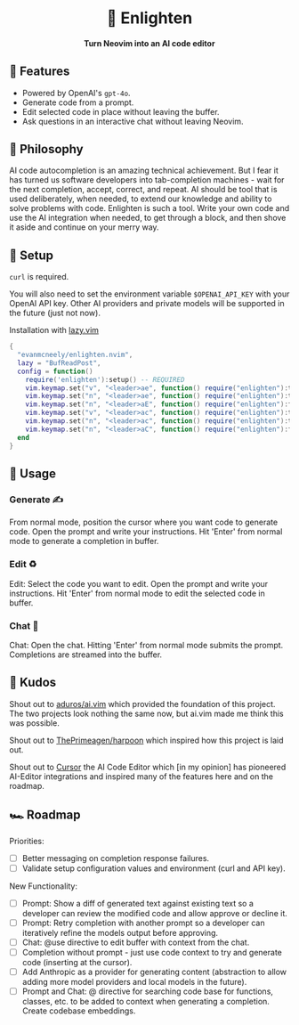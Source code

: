 <div align="center">

# 🤖 Enlighten

#### Turn Neovim into an AI code editor

</div>

## 🥖 Features

- Powered by OpenAI's `gpt-4o`.
- Generate code from a prompt.
- Edit selected code in place without leaving the buffer.
- Ask questions in an interactive chat without leaving Neovim.

## 📖 Philosophy

AI code autocompletion is an amazing technical achievement. But I fear it has turned us software developers into tab-completion machines - wait for the next completion, accept, correct, and repeat. AI should be tool that is used deliberately, when needed, to extend our knowledge and ability to solve problems with code. Enlighten is such a tool. Write your own code and use the AI integration when needed, to get through a block, and then shove it aside and continue on your merry way.

## 💾 Setup

`curl` is required.

You will also need to set the environment variable `$OPENAI_API_KEY` with your OpenAI API key. Other AI providers and private models will be supported in the future (just not now).

Installation with [lazy.vim](https://github.com/folke/lazy.nvim)

```lua
{
  "evanmcneely/enlighten.nvim",
  lazy = "BufReadPost",
  config = function()
    require('enlighten'):setup() -- REQUIRED
    vim.keymap.set("v", "<leader>ae", function() require("enlighten"):toggle_prompt() end)
    vim.keymap.set("n", "<leader>ae", function() require("enlighten"):toggle_prompt() end)
    vim.keymap.set("n", "<leader>aE", function() require("enlighten"):focus_prompt() end)
    vim.keymap.set("v", "<leader>ac", function() require("enlighten"):toggle_chat() end)
    vim.keymap.set("n", "<leader>ac", function() require("enlighten"):toggle_chat() end)
    vim.keymap.set("n", "<leader>aC", function() require("enlighten"):focus_chat() end)
  end
}
```

## 📖 Usage

### Generate ✍️

From normal mode, position the cursor where you want code to generate code. Open the prompt and write your instructions. Hit 'Enter' from normal mode to generate a completion in buffer.

### Edit ♻️

Edit: Select the code you want to edit. Open the prompt and write your instructions. Hit 'Enter' from normal mode to edit the selected code in buffer.

### Chat 💬

Chat: Open the chat. Hitting 'Enter' from normal mode submits the prompt. Completions are streamed into the buffer.

## 🌠 Kudos

Shout out to [aduros/ai.vim](https://github.com/aduros/ai.vim) which provided the foundation of this project. The two projects look nothing the same now, but ai.vim made me think this was possible.

Shout out to [ThePrimeagen/harpoon](https://github.com/ThePrimeagen/harpoon/tree/harpoon2) which inspired how this project is laid out.

Shout out to [Cursor](https://www.cursor.com/) the AI Code Editor which [in my opinion] has pioneered AI-Editor integrations and inspired many of the features here and on the roadmap.

## 🏎️ Roadmap

Priorities:

- [ ] Better messaging on completion response failures.
- [ ] Validate setup configuration values and environment (curl and API key).

New Functionality:

- [ ] Prompt: Show a diff of generated text against existing text so a developer can review the modified code and allow approve or decline it.
- [ ] Prompt: Retry completion with another prompt so a developer can iteratively refine the models output before approving.
- [ ] Chat: @use directive to edit buffer with context from the chat.
- [ ] Completion without prompt - just use code context to try and generate code (inserting at the cursor).
- [ ] Add Anthropic as a provider for generating content (abstraction to allow adding more model providers and local models in the future).
- [ ] Prompt and Chat: @ directive for searching code base for functions, classes, etc. to be added to context when generating a completion. Create codebase embeddings.
